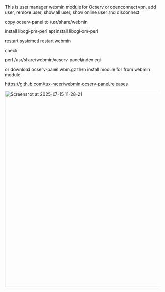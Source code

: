 This is user manager webmin module for Ocserv or openconnect vpn, add user, remove user, show all user, show online user and disconnect

copy ocserv-panel
to
/usr/share/webmin

install libcgi-pm-perl
apt install libcgi-pm-perl

restart
systemctl restart webmin

check

perl /usr/share/webmin/ocserv-panel/index.cgi

or
download ocserv-panel.wbm.gz
then
install module for from webmin module

https://github.com/tux-racer/webmin-ocserv-panel/releases

<img width="1345" height="639" alt="Screenshot at 2025-07-15 11-28-21" src="https://github.com/user-attachments/assets/3977d5e1-82d0-4f07-be80-c4b29e569d22" />


